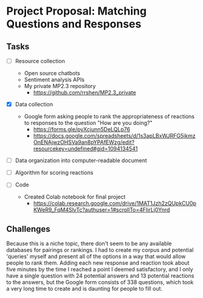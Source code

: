# Project Proposal: Matching Questions and Responses

## Tasks

- [ ] Resource collection
  - Open source chatbots
  - Sentiment analysis APIs
  - My private MP2.3 repository 
    - https://github.com/rrshen/MP2.3_private
    
- [x] Data collection
  - Google form asking people to rank the appropriateness of reactions to responses to the question "How are you doing?"
    - https://forms.gle/pyXcjunn5DeLQLp76
    - https://docs.google.com/spreadsheets/d/1s3apLBxWJRFG5jkmzOnENAjwzOHSVa9an8pYPAfEWzg/edit?resourcekey=undefined#gid=1094134541

- [ ] Data organization into computer-readable document

- [ ] Algorithm for scoring reactions

- [ ] Code
  - Created Colab notebook for final project
    - https://colab.research.google.com/drive/1MAT1Jzh2zQUpkCU0pKWeR9_FqM4SlvTc?authuser=1#scrollTo=4FIirLj0Ynrd

## Challenges

Because this is a niche topic, there don't seem to be any available databases for pairings or rankings. I had to create my corpus and potential 'queries' myself and present all of the options in a way that would allow people to rank them. Adding each new response and reaction took about five minutes by the time I reached a point I deemed satisfactory, and I only have a single question with 24 potential answers and 13 potential reactions to the answers, but the Google form consists of 338 questions, which took a very long time to create and is daunting for people to fill out.
